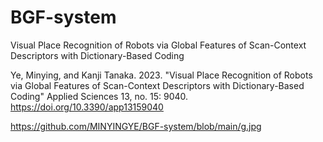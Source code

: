 # BGF-system
Visual Place Recognition of Robots via Global Features of Scan-Context Descriptors with Dictionary-Based Coding


Ye, Minying, and Kanji Tanaka. 2023. "Visual Place Recognition of Robots via Global Features of Scan-Context Descriptors with Dictionary-Based Coding" Applied Sciences 13, no. 15: 9040. https://doi.org/10.3390/app13159040



https://github.com/MINYINGYE/BGF-system/blob/main/g.jpg
